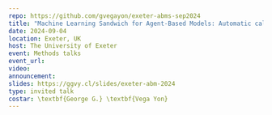 ```yaml
---
repo: https://github.com/gvegayon/exeter-abms-sep2024
title: "Machine Learning Sandwich for Agent-Based Models: Automatic calibration and post-processing adjustment for ABMs"
date: 2024-09-04
location: Exeter, UK
host: The University of Exeter
event: Methods talks
event_url: 
video:
announcement: 
slides: https://ggvy.cl/slides/exeter-abm-2024
type: invited talk
costar: \textbf{George G.} \textbf{Vega Yon}
---
```


